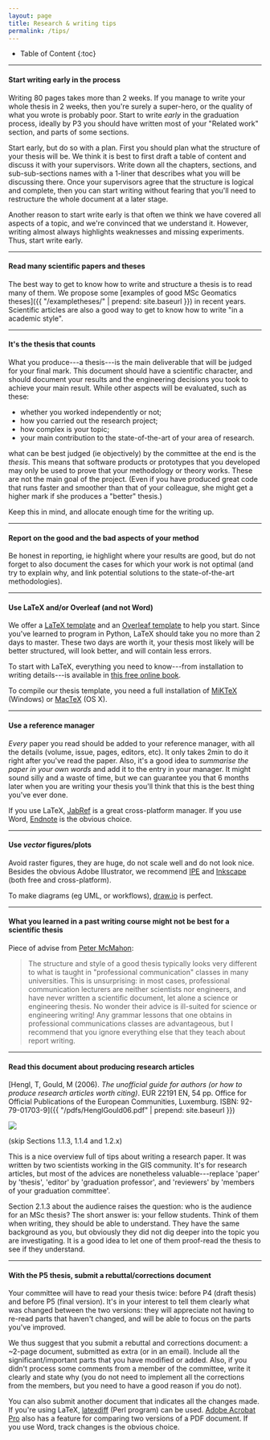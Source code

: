 ```yaml
---
layout: page
title: Research & writing tips
permalink: /tips/
---
```


<div class="box" markdown="1"> 

* Table of Content
{:toc}

</div>

- - -

#### Start writing early in the process

Writing 80 pages takes more than 2 weeks. 
If you manage to write your whole thesis in 2 weeks, then you're surely a super-hero, or the quality of what you wrote is probably poor.
Start to write *early* in the graduation process, ideally by P3 you should have written most of your "Related work" section, and parts of some sections.

Start early, but do so with a plan.
First you should plan what the structure of your thesis will be.
We think it is best to first draft a table of content and discuss it with your supervisors. 
Write down all the chapters, sections, and sub-sub-sections names with a 1-liner that describes what you will be discussing there.
Once your supervisors agree that the structure is logical and complete, then you can start writing without fearing that you'll need to restructure the whole document at a later stage.

Another reason to start write early is that often we think we have covered all aspects of a topic, and we're convinced that we understand it.
However, writing almost always highlights weaknesses and missing experiments.
Thus, start write early.


- - -

#### Read many scientific papers and theses 

The best way to get to know how to write and structure a thesis is to read many of them.
We propose some [examples of good MSc Geomatics theses]({{ "/exampletheses/" | prepend: site.baseurl }}) in recent years.
Scientific articles are also a good way to get to know how to write "in a academic style".

- - -

#### It's the thesis that counts

What you produce---a thesis---is the main deliverable that will be judged for your final mark.
This document should have a scientific character, and should document your results and the engineering decisions you took to achieve your main result.
While other aspects will be evaluated, such as these:

  - whether you worked independently or not;
  - how you carried out the research project;
  - how complex is your topic;
  - your main contribution to the state-of-the-art of your area of research.

what can be best judged (ie objectively) by the committee at the end is the *thesis*.
This means that software products or prototypes that you developed may only be used to prove that your methodology or theory works.
These are not the main goal of the project.
(Even if you have produced great code that runs faster and smoother than that of your colleague, she might get a higher mark if she produces a "better" thesis.)

Keep this in mind, and allocate enough time for the writing up.


- - -

#### Report on the good and the bad aspects of your method

Be honest in reporting, ie highlight where your results are good, but do not forget to also document the cases for which your work is not optimal (and try to explain why, and link potential solutions to the state-of-the-art methodologies).

- - -

#### Use LaTeX and/or Overleaf (and not Word)

We offer a [LaTeX template](https://github.com/tudelftgeomatics/thesis_template) and an [Overleaf template](https://www.overleaf.com/latex/templates/tudelft-msc-geomatics-template-for-final-thesis/bmwmzbyjpfvg) to help you start.
Since you've learned to program in Python, LaTeX should take you no more than 2 days to master.
These two days are worth it, your thesis most likely will be better structured, will look better, and will contain less errors.

To start with LaTeX, everything you need to know---from installation to writing details---is available in [this free online book](http://en.wikibooks.org/wiki/LaTeX).

To compile our thesis template, you need a full installation of [MiKTeX](http://miktex.org/about) (Windows) or [MacTeX](https://tug.org/mactex) (OS X).

- - -

#### Use a reference manager 

*Every* paper you read should be added to your reference manager, with all the details (volume, issue, pages, editors, etc).
It only takes 2min to do it right after you've read the paper.
Also, it's a good idea to *summarise the paper in your own words* and add it to the entry in your manager.
It might sound silly and a waste of time, but we can guarantee you that 6 months later when you are writing your thesis you'll think that this is the best thing you've ever done.

If you use LaTeX, [JabRef](http://jabref.sourceforge.net/) is a great cross-platform manager.
If you use Word, [Endnote](http://endnote.com) is the obvious choice.

- - -

#### Use *vector* figures/plots

Avoid raster figures, they are huge, do not scale well and do not look nice.
Besides the obvious Adobe Illustrator, we recommend [IPE](http://ipe.otfried.org) and [Inkscape](https://inkscape.org/) (both free and cross-platform).

To make diagrams (eg UML, or workflows), [draw.io](https://www.draw.io) is perfect.

- - - 

#### What you learned in a past writing course might not be best for a scientific thesis

Piece of advise from [Peter McMahon](http://web.stanford.edu/~pmcmahon/ThesisWritingTips.pdf):

> The structure and style of a good thesis typically looks very different to what is taught in "professional communication" classes in many universities. This is unsurprising: in most cases, professional communication lecturers are neither scientists nor engineers, and have never written a scientific document, let alone a science or engineering thesis. No wonder their advice is ill-suited for science or engineering writing! Any grammar lessons that one obtains in professional communications classes are advantageous, but I recommend that you ignore everything else that they teach about report writing. 

- - -

#### Read this document about producing research articles

[Hengl, T, Gould, M (2006). *The unofficial guide for authors (or how to produce research articles worth citing)*. EUR 22191 EN, 54 pp. Office for Official Publications of the European Communities, Luxemburg. ISBN: 92-79-01703-9]({{ "/pdfs/HenglGould06.pdf" | prepend: site.baseurl }})

![](toread.png)

(skip Sections 1.1.3, 1.1.4 and 1.2.x)

This is a nice overview full of tips about writing a research paper.
It was written by two scientists working in the GIS community.
It's for research articles, but most of the advices are nonetheless valuable---replace 'paper' by 'thesis', 'editor' by 'graduation professor', and 'reviewers' by 'members of your graduation committee'.

Section 2.1.3 about the audience raises the question: who is the audience for an MSc thesis?
The short answer is: your fellow students.
Think of them when writing, they should be able to understand.
They have the same background as you, but obviously they did not dig deeper into the topic you are investigating.
It is a good idea to let one of them proof-read the thesis to see if they understand.

- - -

#### With the P5 thesis, submit a rebuttal/corrections document

Your committee will have to read your thesis twice: before P4 (draft thesis) and before P5 (final version).
It's in your interest to tell them clearly what was changed between the two versions: they will appreciate not having to re-read parts that haven't changed, and will be able to focus on the parts you've improved.

We thus suggest that you submit a rebuttal and corrections document: a ~2-page document, submitted as extra (or in an email).
Include all the significant/important parts that you have modified or added.
Also, if you didn't process some comments from a member of the committee, write it clearly and state why (you do not need to implement all the corrections from the members, but you need to have a good reason if you do not).

You can also submit another document that indicates all the changes made.
If you're using LaTeX, [latexdiff](https://www.overleaf.com/learn/latex/Articles/Using_Latexdiff_For_Marking_Changes_To_Tex_Documents) (Perl program) can be used. 
[Adobe Acrobat Pro](https://helpx.adobe.com/acrobat/using/compare-documents.html) also has a feature for comparing two versions of a PDF document. 
If you use Word, track changes is the obvious choice.

